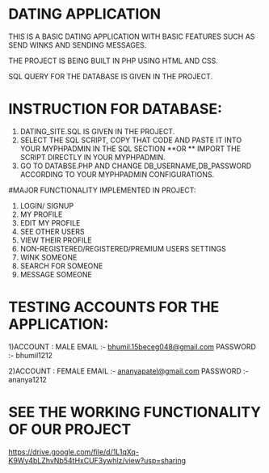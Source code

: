 # DATING APPLICATION

THIS IS A BASIC DATING APPLICATION WITH BASIC FEATURES SUCH AS SEND WINKS AND SENDING MESSAGES.

THE PROJECT IS BEING BUILT IN PHP USING HTML AND CSS.


SQL QUERY FOR THE DATABASE IS GIVEN IN THE PROJECT. 

# INSTRUCTION FOR DATABASE:

1) DATING_SITE.SQL IS GIVEN IN THE PROJECT.
2) SELECT THE SQL SCRIPT, COPY THAT CODE AND PASTE IT INTO YOUR MYPHPADMIN IN THE SQL SECTION **OR ** IMPORT THE SCRIPT DIRECTLY IN YOUR MYPHPADMIN.
3) GO TO DATABSE.PHP AND CHANGE DB_USERNAME,DB_PASSWORD ACCORDING TO YOUR MYPHPADMIN CONFIGURATIONS.

        
#MAJOR FUNCTIONALITY IMPLEMENTED IN PROJECT:
1) LOGIN/ SIGNUP
2) MY PROFILE
3) EDIT MY PROFILE
3) SEE OTHER USERS
4) VIEW THEIR PROFILE
5) NON-REGISTERED/REGISTERED/PREMIUM USERS SETTINGS
6) WINK SOMEONE
7) SEARCH FOR SOMEONE
8) MESSAGE SOMEONE

# TESTING ACCOUNTS FOR THE APPLICATION:

1)ACCOUNT : MALE 
EMAIL :- bhumil.15beceg048@gmail.com
PASSWORD :- bhumil1212

2)ACCOUNT : FEMALE
EMAIL :- ananyapatel@gmail.com
PASSWORD :- ananya1212


# SEE THE WORKING FUNCTIONALITY OF OUR PROJECT

https://drive.google.com/file/d/1L1qXq-K9Wy4bLZhvNb54tHxCUF3ywhlz/view?usp=sharing
